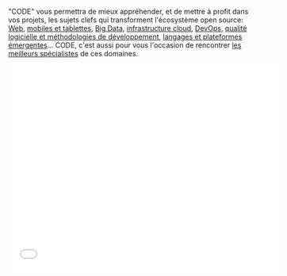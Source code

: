 "CODE" vous permettra de mieux appréhender, et de mettre à profit dans vos projets,
les sujets clefs qui transforment l'écosystème open source:
[Web](/fr/tracks/23), [mobiles et tablettes](/fr/tracks/20), [Big Data](/fr/tracks/15), [infrastructure cloud](/fr/tracks/21), [DevOps](/fr/tracks/25),
[qualité logicielle et méthodologies de développement](/fr/tracks/12), [langages et plateformes émergentes](/fr/tracks/28)... CODE, c'est aussi pour
vous l'occasion de rencontrer [les meilleurs spécialistes](/fr/speakers/?theme=code) de ces domaines.

<object width="550" height="413"><param name="movie" value="//www.youtube.com/v/AYqhWokc0jE?hl=en_US&amp;version=3&amp;rel=0"></param><param name="allowFullScreen" value="true"></param><param name="allowscriptaccess" value="always"></param><embed src="//www.youtube.com/v/AYqhWokc0jE?hl=en_US&amp;version=3&amp;rel=0" type="application/x-shockwave-flash" width="550" height="413" allowscriptaccess="always" allowfullscreen="true"></embed></object>

